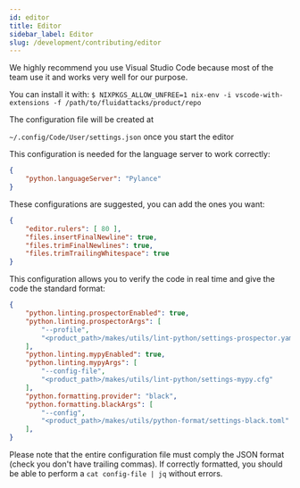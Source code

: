 ```yaml
---
id: editor
title: Editor
sidebar_label: Editor
slug: /development/contributing/editor
---
```


We highly recommend you use Visual Studio Code
because most of the team use it
and works very well for our purpose.

You can install it with:
`$ NIXPKGS_ALLOW_UNFREE=1 nix-env -i vscode-with-extensions -f /path/to/fluidattacks/product/repo`

The configuration file will be created at

`~/.config/Code/User/settings.json` once you start the editor

This configuration is needed for the language server to work correctly:

```json
{
    "python.languageServer": "Pylance"
}
```

These configurations are suggested, you can add the ones you want:

```json
{
    "editor.rulers": [ 80 ],
    "files.insertFinalNewline": true,
    "files.trimFinalNewlines": true,
    "files.trimTrailingWhitespace": true
}
```

This configuration allows you
to verify the code in real time
and give the code the standard format:

```json
{
    "python.linting.prospectorEnabled": true,
    "python.linting.prospectorArgs": [
        "--profile",
        "<product_path>/makes/utils/lint-python/settings-prospector.yaml"
    ],
    "python.linting.mypyEnabled": true,
    "python.linting.mypyArgs": [
        "--config-file",
        "<product_path>/makes/utils/lint-python/settings-mypy.cfg"
    ],
    "python.formatting.provider": "black",
    "python.formatting.blackArgs": [
        "--config",
        "<product_path>/makes/utils/python-format/settings-black.toml"
    ],
}
```

Please note that
the entire configuration file
must comply the JSON format
(check you don't have trailing commas).
If correctly formatted,
you should be able
to perform a `cat config-file | jq`
without errors.
